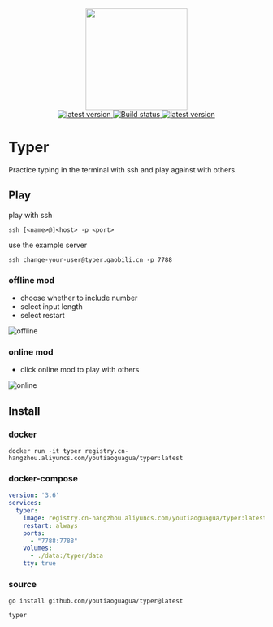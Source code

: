 <div align="center">
    <img width="200" src="https://user-images.githubusercontent.com/30404329/217255681-4434dddd-939c-4330-8c7e-1d3f1013e6d0.gif" alt="">
    <div>
      <a href="https://goreportcard.com/report/github.com/youtiaoguagua/typer">
        <img src="https://goreportcard.com/badge/github.com/youtiaoguagua/typer" alt="latest version" />
      </a>
      <a href="https://github.com/youtiaoguagua/typer/actions?query=workflow%3ABuild">
        <img src="https://img.shields.io/github/actions/workflow/status/youtiaoguagua/typer/build.yml" alt="Build status" />
      </a>
      <a href="https://github.com/youtiaoguagua/typer/releases">
        <img src="https://img.shields.io/github/v/release/youtiaoguagua/typer" alt="latest version" />
      </a>
    </div>
</div>

# Typer

Practice typing in the terminal with ssh and play against with others.

## Play

play with ssh

```shell
ssh [<name>@]<host> -p <port>
```

use the example server

```shell
ssh change-your-user@typer.gaobili.cn -p 7788
```

### offline mod

* choose whether to include number
* select input length
* select restart

![offline](https://user-images.githubusercontent.com/30404329/217268831-c028e083-179a-4e81-92f6-b50cc50dba71.gif)

### online mod

* click online mod to play with others

![online](https://user-images.githubusercontent.com/30404329/217282612-7716ea91-8d84-41e2-9f20-431208c32631.gif)

## Install

### docker

```shell
docker run -it typer registry.cn-hangzhou.aliyuncs.com/youtiaoguagua/typer:latest
```

### docker-compose

```yml
version: '3.6'
services:
  typer:
    image: registry.cn-hangzhou.aliyuncs.com/youtiaoguagua/typer:latest
    restart: always
    ports:
      - "7788:7788"
    volumes:
      - ./data:/typer/data
    tty: true
```

### source

```shell
go install github.com/youtiaoguagua/typer@latest

typer
```
